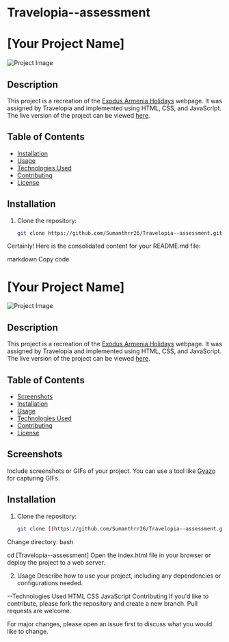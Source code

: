 # Travelopia--assessment

# [Your Project Name]

![Project Image](link-to-your-project-image)

## Description

This project is a recreation of the [Exodus Armenia Holidays](https://www.exodus.co.uk/destinations/europe-holidays/armenia-holidays) webpage. It was assigned by Travelopia and implemented using HTML, CSS, and JavaScript. The live version of the project can be viewed [here](https://656f02078498de04b260e1e8--dainty-clafoutis-d21106.netlify.app/).

## Table of Contents


- [Installation](#installation)
- [Usage](#usage)
- [Technologies Used](#technologies-used)
- [Contributing](#contributing)
- [License](#license)


## Installation

1. Clone the repository:
   ```bash
   git clone https://github.com/Sumanthrr26/Travelopia--assessment.git


Certainly! Here is the consolidated content for your README.md file:

markdown
Copy code
# [Your Project Name]

![Project Image](link-to-your-project-image)

## Description

This project is a recreation of the [Exodus Armenia Holidays](https://www.exodus.co.uk/destinations/europe-holidays/armenia-holidays) webpage. It was assigned by Travelopia and implemented using HTML, CSS, and JavaScript. The live version of the project can be viewed [here](https://656f02078498de04b260e1e8--dainty-clafoutis-d21106.netlify.app/).

## Table of Contents

- [Screenshots](#screenshots)
- [Installation](#installation)
- [Usage](#usage)
- [Technologies Used](#technologies-used)
- [Contributing](#contributing)
- [License](#license)

## Screenshots

Include screenshots or GIFs of your project. You can use a tool like [Gyazo](https://gyazo.com/) for capturing GIFs.

## Installation

1. Clone the repository:
   ```bash
   git clone [(https://github.com/Sumanthrr26/Travelopia--assessment.git)]
Change directory:
bash

cd [Travelopia--assessment]
Open the index.html file in your browser or deploy the project to a web server.

2. Usage
Describe how to use your project, including any dependencies or configurations needed.

--Technologies Used
HTML
CSS
JavaScript
Contributing
If you'd like to contribute, please fork the repository and create a new branch. Pull requests are welcome.

For major changes, please open an issue first to discuss what you would like to change.
